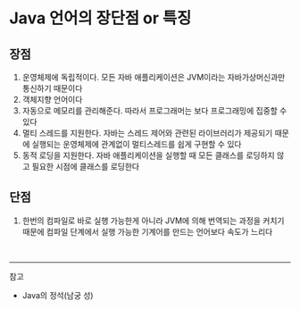 # Java 언어의 장단점 or 특징

## 장점

1. 운영체제에 독립적이다. 모든 자바 애플리케이션은 JVM이라는 자바가상머신과만 통신하기 때문이다 
2. 객체지향 언어이다
3. 자동으로 메모리를 관리해준다. 따라서 프로그래머는 보다 프로그래밍에 집중할 수 있다
4. 멀티 스레드를 지원한다. 자바는 스레드 제어와 관련된 라이브러리가 제공되기 때문에 실행되는 운영체제에 관계없이 멀티스레드를 쉽게 구현할 수 있다
5. 동적 로딩을 지원한다. 자바 애플리케이션을 실행할 때  모든 클래스를 로딩하지 않고 필요한 시점에 클래스를 로딩한다

## 단점

1. 한번의 컴파일로 바로 실행 가능한게 아니라 JVM에 의해 번역되는 과정을 커치기 때문에 컴파일 단계에서 실행 가능한 기계어를 만드는 언어보다 속도가 느리다

<br/>

---

참고
- Java의 정석(남궁 성)